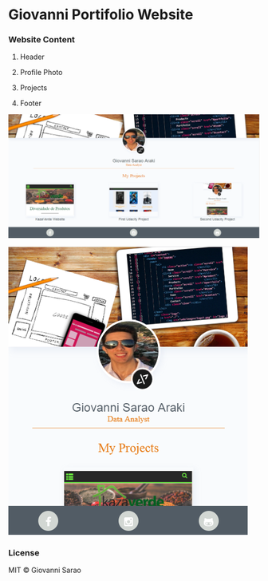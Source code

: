 Giovanni Portifolio Website
===========================

### Website Content

1.  Header
2.  Profile Photo

3.  Projects

4.  Footer

![Main page of my website on desktop](img/website.png)

![Main page of my website on mobile](img/website_mobile.png)

### License

MIT © Giovanni Sarao
